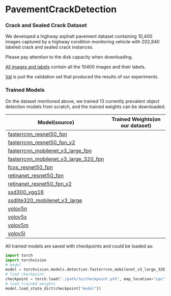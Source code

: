 # PavementCrackDetection

### Crack and Sealed Crack Dataset 

We developed a highway asphalt pavement dataset containing 10,400 images captured by a highway condition monitoring vehicle with 202,840 labeled crack and sealed crack instances.

Please pay attention to the disk capacity when downloading.

[All images and labels]() contain all the 10400 images and their labels.

[Val]() is just the validation set that  produced the results of our experiments.



### Trained Models

On the dataset mentioned above, we trained 13 currently prevalent object detection models from scratch, and the trained weights can be downloaded.

| Model(source)                                                | Trained Weights(on our dataset) |
| ------------------------------------------------------------ | ------------------------------- |
| [fasterrcnn_resnet50_fpn](https://pytorch.org/vision/stable/models/generated/torchvision.models.detection.fasterrcnn_resnet50_fpn.html#torchvision.models.detection.fasterrcnn_resnet50_fpn) |                                 |
| [fasterrcnn_resnet50_fpn_v2](https://pytorch.org/vision/stable/models/generated/torchvision.models.detection.fasterrcnn_resnet50_fpn_v2.html#torchvision.models.detection.fasterrcnn_resnet50_fpn_v2) |                                 |
| [fasterrcnn_mobilenet_v3_large_fpn](https://pytorch.org/vision/stable/models/generated/torchvision.models.detection.fasterrcnn_mobilenet_v3_large_fpn.html#torchvision.models.detection.fasterrcnn_mobilenet_v3_large_fpn) |                                 |
| [fasterrcnn_mobilenet_v3_large_320_fpn](https://pytorch.org/vision/stable/models/generated/torchvision.models.detection.fasterrcnn_mobilenet_v3_large_320_fpn.html#torchvision.models.detection.fasterrcnn_mobilenet_v3_large_320_fpn) |                                 |
| [fcos_resnet50_fpn](https://pytorch.org/vision/stable/models/generated/torchvision.models.detection.fcos_resnet50_fpn.html#torchvision.models.detection.fcos_resnet50_fpn) |                                 |
| [retinanet_resnet50_fpn](https://pytorch.org/vision/stable/models/generated/torchvision.models.detection.retinanet_resnet50_fpn.html#torchvision.models.detection.retinanet_resnet50_fpn) |                                 |
| [retinanet_resnet50_fpn_v2](https://pytorch.org/vision/stable/models/generated/torchvision.models.detection.retinanet_resnet50_fpn_v2.html#torchvision.models.detection.retinanet_resnet50_fpn_v2) |                                 |
| [ssd300_vgg16](https://pytorch.org/vision/stable/models/generated/torchvision.models.detection.ssd300_vgg16.html#torchvision.models.detection.ssd300_vgg16) |                                 |
| [ssdlite320_mobilenet_v3_large](https://pytorch.org/vision/stable/models/generated/torchvision.models.detection.ssdlite320_mobilenet_v3_large.html#torchvision.models.detection.ssdlite320_mobilenet_v3_large) |                                 |
| [yolov5n](https://github.com/ultralytics/yolov5)             |                                 |
| [yolov5s](https://github.com/ultralytics/yolov5)             |                                 |
| [yolov5m](https://github.com/ultralytics/yolov5)             |                                 |
| [yolov5l](https://github.com/ultralytics/yolov5)             |                                 |

All trained models are saved with checkpoints and could be loaded as:

```python
import torch
import torchvision
# model
model = torchvision.models.detection.fasterrcnn_mobilenet_v3_large_320_fpn(num_classes=3, box_score_thresh=0.25, box_nms_thresh=0.5)
# load checkpoint
checkpoint = torch.load("./path/to/checkpoint.pth", map_location="cpu")
# load trained weights
model.load_state_dict(checkpoint["model"])
```

